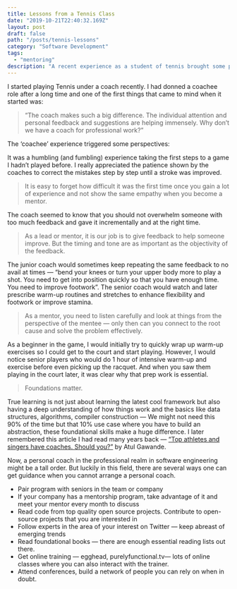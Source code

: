 ```yaml
---
title: Lessons from a Tennis Class
date: "2019-10-21T22:40:32.169Z"
layout: post
draft: false
path: "/posts/tennis-lessons"
category: "Software Development"
tags:
  - "mentoring"
description: "A recent experience as a student of tennis brought some perspectives on mentoring and what it feels like to be a student again."
---
```


I started playing Tennis under a coach recently. I had donned a coachee role after a long time and one of the first things that came to mind when it started was:
> “The coach makes such a big difference. The individual attention and personal feedback and suggestions are helping immensely. Why don’t we have a coach for professional work?”

The ‘coachee’ experience triggered some perspectives:

It was a humbling (and fumbling) experience taking the first steps to a game I hadn’t played before. I really appreciated the patience shown by the coaches to correct the mistakes step by step until a stroke was improved.


>It is easy to forget how difficult it was the first time once you gain a lot of experience and not show the same empathy when you become a mentor.

The coach seemed to know that you should not overwhelm someone with too much feedback and gave it incrementally and at the right time.


>As a lead or mentor, it is our job is to give feedback to help someone improve. But the timing and tone are as important as the objectivity of the feedback.

The junior coach would sometimes keep repeating the same feedback to no avail at times — “bend your knees or turn your upper body more to play a shot. You need to get into position quickly so that you have enough time. You need to improve footwork”. The senior coach would watch and later prescribe warm-up routines and stretches to enhance flexibility and footwork or improve stamina.

>As a mentor, you need to listen carefully and look at things from the perspective of the mentee — only then can you connect to the root cause and solve the problem effectively.


As a beginner in the game, I would initially try to quickly wrap up warm-up exercises so I could get to the court and start playing. However, I would notice senior players who would do 1 hour of intensive warm-up and exercise before even picking up the racquet. And when you saw them playing in the court later, it was clear why that prep work is essential.

>Foundations matter.


True learning is not just about learning the latest cool framework but also having a deep understanding of how things work and the basics like data structures, algorithms, compiler construction — We might not need this 90% of the time but that 10% use case where you have to build an abstraction, these foundational skills make a huge difference.
I later remembered this article I had read many years back — [“Top athletes and singers have coaches. Should you?”](https://www.newyorker.com/magazine/2011/10/03/personal-best) by Atul Gawande.


Now, a personal coach in the professional realm in software engineering might be a tall order. But luckily in this field, there are several ways one can get guidance when you cannot arrange a personal coach.


* Pair program with seniors in the team or company
* If your company has a mentorship program, take advantage of it and meet your mentor every month to discuss
* Read code from top quality open source projects. Contribute to open-source projects that you are interested in
* Follow experts in the area of your interest on Twitter — keep abreast of emerging trends
* Read foundational books — there are enough essential reading lists out there.
* Get online training — egghead, purelyfunctional.tv— lots of online classes where you can also interact with the trainer.
* Attend conferences, build a network of people you can rely on when in doubt.